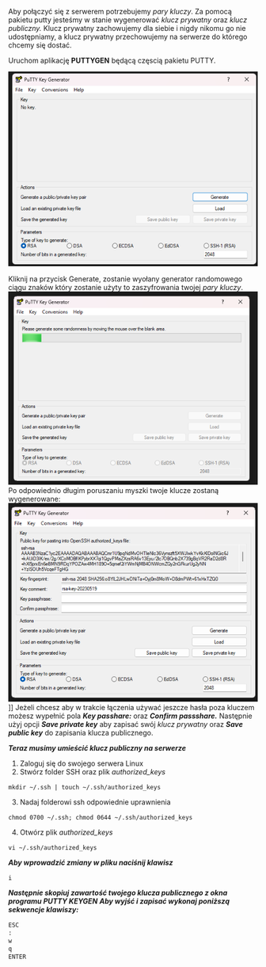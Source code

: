 Aby połączyć się z serwerem potrzebujemy *pary kluczy*. Za pomocą pakietu putty jesteśmy w stanie wygenerować *klucz prywatny* oraz *klucz publiczny.* Klucz prywatny zachowujemy dla siebie i nigdy nikomu go nie udostępniamy, a klucz prywatny przechowujemy na serwerze do którego chcemy się dostać. 

Uruchom aplikację **PUTTYGEN** będącą częscią pakietu PUTTY. 

![PackagemanagerI](/grafiki/2_3_4_putty.png)

Kliknij na przycisk Generate, zostanie wyołany generator randomowego ciągu znaków który zostanie użyty to zaszyfrowania twojej *pary kluczy*. 
![PackagemanagerI](/grafiki/2_3_5_putty.png)
Po odpowiednio długim poruszaniu myszki twoje klucze zostaną wygenerowane:
![PackagemanagerI](/grafiki/2_3_6_putty.png)]]
Jeżeli chcesz aby w trakcie łączenia używać jeszcze hasła poza kluczem możesz wypełnić pola ***Key passhare:*** oraz ***Confirm passshare.*** Następnie użyj opcji ***Save private key*** aby zapisać swój *klucz prywatny* oraz ***Save public key*** do zapisania klucza publicznego. 

***Teraz musimy umieścić klucz publiczny na serwerze*** 
1. Zaloguj się do swojego serwera Linux
2. Stwórz folder SSH oraz plik *authorized_keys*
```
mkdir ~/.ssh | touch ~/.ssh/authorized_keys
```

3. Nadaj folderowi ssh odpowiednie uprawnienia
```
chmod 0700 ~/.ssh; chmod 0644 ~/.ssh/authorized_keys
```

4. Otwórz plik *authorized_keys*
```
vi ~/.ssh/authorized_keys
```

***Aby wprowadzić zmiany w pliku naciśnij klawisz***
```
i
```
***Następnie skopiuj zawartość twojego klucza publicznego z okna programu PUTTY KEYGEN***
***Aby wyjść i zapisać wykonaj poniższą sekwencje klawiszy:***

```
ESC
:
w
q
ENTER
```

